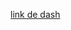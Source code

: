 [link de dash](https://app.powerbi.com/view?r=eyJrIjoiN2ViNjBhYzgtYWI4MC00ZmJmLThmZmUtYzRkYWYyNzFiNmRjIiwidCI6IjFmNWZjOTZjLWYzYzgtNGNlZi05OGRhLWE4MmMwZTNlYzgwYSJ9)
